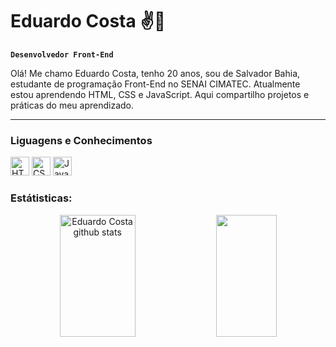 # Eduardo Costa ✌🤘

**`Desenvolvedor Front-End`**

Olá! Me chamo Eduardo Costa, tenho 20 anos, sou de Salvador Bahia, estudante de programação Front-End no SENAI CIMATEC. Atualmente estou aprendendo HTML, CSS e JavaScript. Aqui compartilho projetos e práticas do meu aprendizado.

---

### Liguagens e Conhecimentos 

 <img 
    alt="HTML"
    title="HTML"
    height="30px"
    style="padding-right; 10px;"
    src="https://cdn.jsdelivr.net/gh/devicons/devicon@latest/icons/html5/html5-original.svg" />
  <img
    alt="CSS"
    title="CSS"
    height="30px"
    style="padding-right; 10px;"
    src="https://cdn.jsdelivr.net/gh/devicons/devicon@latest/icons/css3/css3-original.svg" />
  <img
    alt="JavaScript"
    title="JavaScript"
    height="30px"
    style="padding-right: 10px;"
    src="https://cdn.jsdelivr.net/gh/devicons/devicon@latest/icons/javascript/javascript-original.svg" />
<br/>

### Estátisticas:

<div align="center">  
  <img width="49%" height="195px" src="https://github-readme-stats.vercel.app/api?username=EduardoC0sta&show_icons=true&count_private=true&hide_border=true&title_color=fe176c&icon_color=fe176c&text_color=c9d1d9&bg_color=0d1117" alt="Eduardo Costa github stats" /> 
  <img width="44%" height="195px" src="https://github-readme-stats.vercel.app/api/top-langs/?username=EduardoC0sta&layout=compact&hide_border=true&title_color=fe176c&text_color=26a64d&bg_color=0d1117" />
</div>
